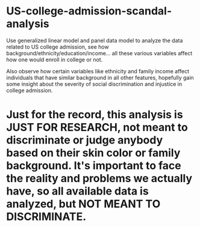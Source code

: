 # US-college-admission-scandal-analysis


Use generalized linear model and panel data model to analyze the data related to US college admission, see how background/ethnicity/education/income... all these various variables affect how one would enroll in college or not.

Also observe how certain variables like ethnicity and family income affect individuals that have similar background in all other features,
hopefully gain some insight about the severity of social discrimination and injustice in college admission.


# Just for the record, this analysis is JUST FOR RESEARCH, not meant to discriminate or judge anybody based on their skin color or family background. It's important to face the reality and problems we actually have, so all available data is analyzed, but NOT MEANT TO DISCRIMINATE.
